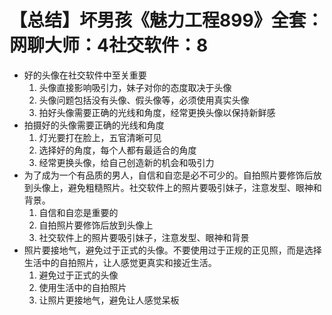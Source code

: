 # 【总结】坏男孩《魅力工程899》全套：网聊大师：4社交软件：8

-   好的头像在社交软件中至关重要
    1.  头像直接影响吸引力，妹子对你的态度取决于头像
    2.  头像问题包括没有头像、假头像等，必须使用真实头像
    3.  拍好头像需要正确的光线和角度，经常更换头像以保持新鲜感
-   拍摄好的头像需要正确的光线和角度
    1.  灯光要打在脸上，五官清晰可见
    2.  选择好的角度，每个人都有最适合的角度
    3.  经常更换头像，给自己创造新的机会和吸引力
-   为了成为一个有品质的男人，自信和自恋是必不可少的。自拍照片要修饰后放到头像上，避免粗糙照片。社交软件上的照片要吸引妹子，注意发型、眼神和背景。
    1.  自信和自恋是重要的
    2.  自拍照片要修饰后放到头像上
    3.  社交软件上的照片要吸引妹子，注意发型、眼神和背景
-   照片要接地气，避免过于正式的头像。不要使用过于正规的正见照，而是选择生活中的自拍照片，让人感觉更真实和接近生活。
    1.  避免过于正式的头像
    2.  使用生活中的自拍照片
    3.  让照片更接地气，避免让人感觉呆板